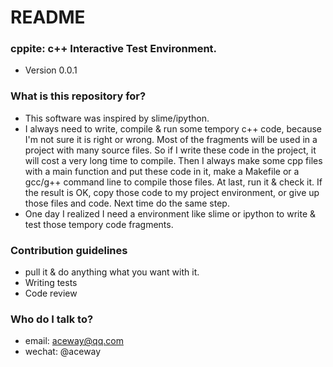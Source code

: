 # README #

### cppite:  c++ Interactive Test Environment.
* Version 0.0.1

### What is this repository for? ###

* This software was inspired by slime/ipython.
* I always need to write, compile & run some tempory c++ code, because I'm not sure it is right or wrong. Most of the fragments will be used in a project with many source files. So if I write these code in the project, it will cost a very long time to compile. Then I always make some cpp files with a main function and put these code in it, make a Makefile or a gcc/g++ command line to compile those files. At last, run it & check it. If the result is OK, copy those code to my project environment, or give up those files and code. Next time do the same step.
* One day I realized I need a environment like slime or ipython to write & test those tempory code fragments.

### Contribution guidelines ###

* pull it & do anything what you want with it.
* Writing tests
* Code review

### Who do I talk to? ###

* email: aceway@qq.com
* wechat: @aceway
